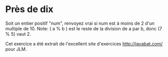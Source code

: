 
# Près de dix #
Soit un entier positif "num", renvoyez vrai si num est à moins de 2 d'un
multiple de 10. Note: ( a % b ) est le reste de la division de a par b, donc
(7 % 5) vaut 2.

Cet exercice a été extrait de l'excellent site d'exercices
http://javabat.com/ pour JLM.

